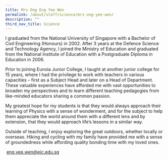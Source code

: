 ```yaml
---
title: Mrs Ong Eng Yee Wen
permalink: /about/staff/science/mrs-ong-yee-wen/
description: ""
third_nav_title: Science
---
```

I graduated from the National University of Singapore with a Bachelor of Civil Engineering (Honours) in 2002. After 3 years at the Defence Science and Technology Agency, I joined the Ministry of Education and graduated from the National Institute of Education with a Postgraduate Diploma in Education in 2006.

Prior to joining Eunoia Junior College, I taught at another junior college for 15 years, where I had the privilege to work with teachers in various capacities – first as a Subject Head and later on a Head of Department. These valuable experiences have afforded me with vast opportunities to broaden my perspectives and to learn different teaching pedagogies from like-minded educators sharing a common passion.

My greatest hope for my students is that they would always approach their learning of Physics with a sense of wonderment, and for the subject to help them appreciate the world around them with a different lens and by extension, that they would approach life’s lessons in a similar way.

Outside of teaching, I enjoy exploring the great outdoors, whether locally or overseas. Hiking and cycling with my family have provided me with a sense of groundedness while affording quality bonding time with my loved ones.

 [eng.yee.wen@ejc.edu.sg](mailto:eng.yee.wen@ejc.edu.sg)